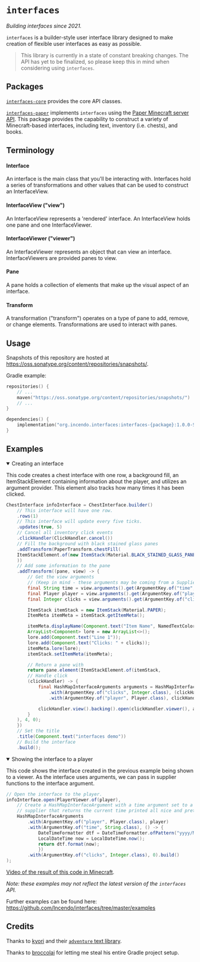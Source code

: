# `interfaces`

_Building interfaces since 2021._

`interfaces` is a builder-style user interface library designed to make creation of flexible user interfaces as easy as possible.

> This library is currently in a state of constant breaking changes. The API has yet to be finalized, so please keep this in mind when considering using `interfaces`.

## Packages

[`interfaces-core`](https://github.com/Incendo/interfaces/tree/master/core) provides the core API classes.

[`interfaces-paper`](https://github.com/Incendo/interfaces/tree/master/paper) implements `interfaces` using the [Paper Minecraft server API](https://papermc.io). This package 
provides the
capability to construct a variety of Minecraft-based interfaces, including text, inventory (i.e. chests), and books.

## Terminology

#### Interface

An interface is the main class that you'll be interacting with. Interfaces hold a series of transformations and other values that
can be used to construct an InterfaceView.

#### InterfaceView ("view")

An InterfaceView represents a 'rendered' interface. An InterfaceView holds one pane and one InterfaceViewer.

#### InterfaceViewer ("viewer")

An InterfaceViewer represents an object that can view an interface. InterfaceViewers are provided panes to view.

#### Pane

A pane holds a collection of elements that make up the visual aspect of an interface.

#### Transform

A transformation ("transform") operates on a type of pane to add, remove, or change elements. Transformations are used to interact
with panes.

## Usage

Snapshots of this repository are hosted at https://oss.sonatype.org/content/repositories/snapshots/.

Gradle example:

```kotlin
repositories() {
    // ...
    maven("https://oss.sonatype.org/content/repositories/snapshots/")
    // ...
}

dependencies() {
    implementation("org.incendo.interfaces:interfaces-{package}:1.0.0-SNAPSHOT")
}
```

## Examples

<details open>
<summary>Creating an interface</summary>

This code creates a chest interface with one row, a background fill, an ItemStackElement containing information about the 
player, and utilizes an argument provider. This element also tracks how many times it has been clicked. 

```java
ChestInterface infoInterface = ChestInterface.builder()
    // This interface will have one row.
    .rows(1)
    // This interface will update every five ticks.
    .updates(true, 5)
    // Cancel all inventory click events
    .clickHandler(ClickHandler.cancel())
    // Fill the background with black stained glass panes
    .addTransform(PaperTransform.chestFill(
    ItemStackElement.of(new ItemStack(Material.BLACK_STAINED_GLASS_PANE))
    ))
    // Add some information to the pane
    .addTransform((pane, view) -> {
        // Get the view arguments
        // (Keep in mind - these arguments may be coming from a Supplier, so their values can change!)
        final String time = view.arguments().get(ArgumentKey.of("time", String.class));
        final Player player = view.arguments().get(ArgumentKey.of("player", Player.class));
        final Integer clicks = view.arguments().get(ArgumentKey.of("clicks", Integer.class));

        ItemStack itemStack = new ItemStack(Material.PAPER);
        ItemMeta itemMeta = itemStack.getItemMeta();

        itemMeta.displayName(Component.text("Item Name", NamedTextColor.GREEN));
        ArrayList<Component> lore = new ArrayList<>();
        lore.add(Component.text("Line 1"));
        lore.add(Component.text("Clicks: " + clicks));
        itemMeta.lore(lore);
        itemStack.setItemMeta(itemMeta);

        // Return a pane with
        return pane.element(ItemStackElement.of(itemStack,
        // Handle click
        (clickHandler) -> {
            final HashMapInterfaceArguments arguments = HashMapInterfaceArguments
                .with(ArgumentKey.of("clicks", Integer.class), (clickHandler.view().arguments().get(ArgumentKey.of("clicks", Integer.class))) + 1)
                .with(ArgumentKey.of("player", Player.class), clickHandler.view().arguments().get(ArgumentKey.of("player", Player.class))).build();

            clickHandler.view().backing().open(clickHandler.viewer(), arguments);
        }
    ), 4, 0);
    })
    // Set the title
    .title(Component.text("interfaces demo"))
    // Build the interface
    .build();
```
</details>

<details open>
<summary>Showing the interface to a player</summary>

This code shows the interface created in the previous example being shown to a viewer.
As the interface uses arguments, we can pass in supplier functions to the interface argument.

```java
// Open the interface to the player.
infoInterface.open(PlayerViewer.of(player),
    // Create a HashMapInterfaceArgument with a time argument set to a
    // supplier that returns the current time printed all nice and pretty.
    HashMapInterfaceArguments
        .with(ArgumentKey.of("player", Player.class), player)
        .with(ArgumentKey.of("time", String.class), () -> {
            DateTimeFormatter dtf = DateTimeFormatter.ofPattern("yyyy/MM/dd HH:mm:ss");
            LocalDateTime now = LocalDateTime.now();
            return dtf.format(now);
            })
        .with(ArgumentKey.of("clicks", Integer.class), 0).build()
);
```

[Video of the result of this code in Minecraft](https://imgur.com/a/JPdJPvX).
</details>

_Note: these examples may not reflect the latest version of the `interfaces` API._

Further examples can be found here: https://github.com/Incendo/interfaces/tree/master/examples

## Credits

Thanks to [kyori](https://github.com/kyoripowered) and their [`adventure` text library](https://github.com/kyoripowered/adventure).

Thanks to [broccolai](https://github.com/broccolai) for letting me steal his entire Gradle project setup.

